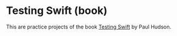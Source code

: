 # Testing Swift (book)

This are practice projects of the book [Testing Swift](https://www.hackingwithswift.com/store/testing-swift) by Paul Hudson.

